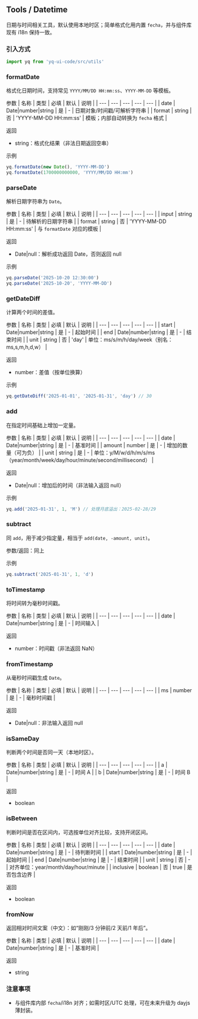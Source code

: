 ## Tools / Datetime

日期与时间相关工具，默认使用本地时区；简单格式化用内置 `fecha`，并与组件库现有 i18n 保持一致。

### 引入方式

```javascript
import yq from 'yq-ui-code/src/utils'
```

### formatDate

格式化日期时间，支持常见 `YYYY/MM/DD HH:mm:ss`、`YYYY-MM-DD` 等模板。

参数
| 名称 | 类型 | 必填 | 默认 | 说明 |
| --- | --- | --- | --- | --- |
| date | Date\|number\|string | 是 | - | 日期对象/时间戳/可解析字符串 |
| format | string | 否 | 'YYYY-MM-DD HH:mm:ss' | 模板；内部自动转换为 `fecha` 格式 |

返回

- string：格式化结果（非法日期返回空串）

示例

```javascript
yq.formatDate(new Date(), 'YYYY-MM-DD')
yq.formatDate(1700000000000, 'YYYY/MM/DD HH:mm')
```

### parseDate

解析日期字符串为 `Date`。

参数
| 名称 | 类型 | 必填 | 默认 | 说明 |
| --- | --- | --- | --- | --- |
| input | string | 是 | - | 待解析的日期字符串 |
| format | string | 否 | 'YYYY-MM-DD HH:mm:ss' | 与 `formatDate` 对应的模板 |

返回

- Date|null：解析成功返回 Date，否则返回 null

示例

```javascript
yq.parseDate('2025-10-20 12:30:00')
yq.parseDate('2025-10-20', 'YYYY-MM-DD')
```

### getDateDiff

计算两个时间的差值。

参数
| 名称 | 类型 | 必填 | 默认 | 说明 |
| --- | --- | --- | --- | --- |
| start | Date\|number\|string | 是 | - | 起始时间 |
| end | Date\|number\|string | 是 | - | 结束时间 |
| unit | string | 否 | 'day' | 单位：ms/s/m/h/day/week（别名：ms,s,m,h,d,w） |

返回

- number：差值（按单位换算）

示例

```javascript
yq.getDateDiff('2025-01-01', '2025-01-31', 'day') // 30
```

### add

在指定时间基础上增加一定量。

参数
| 名称 | 类型 | 必填 | 默认 | 说明 |
| --- | --- | --- | --- | --- |
| date | Date\|number\|string | 是 | - | 基准时间 |
| amount | number | 是 | - | 增加的数量（可为负） |
| unit | string | 是 | - | 单位：y/M/w/d/h/m/s/ms（year/month/week/day/hour/minute/second/millisecond） |

返回

- Date|null：增加后的时间（非法输入返回 null）

示例

```javascript
yq.add('2025-01-31', 1, 'M') // 处理月底溢出：2025-02-28/29
```

### subtract

同 `add`，用于减少指定量，相当于 `add(date, -amount, unit)`。

参数/返回：同上

示例

```javascript
yq.subtract('2025-01-31', 1, 'd')
```

### toTimestamp

将时间转为毫秒时间戳。

参数
| 名称 | 类型 | 必填 | 默认 | 说明 |
| --- | --- | --- | --- | --- |
| date | Date\|number\|string | 是 | - | 时间输入 |

返回

- number：时间戳（非法返回 NaN）

### fromTimestamp

从毫秒时间戳生成 `Date`。

参数
| 名称 | 类型 | 必填 | 默认 | 说明 |
| --- | --- | --- | --- | --- |
| ms | number | 是 | - | 毫秒时间戳 |

返回

- Date|null：非法输入返回 null

### isSameDay

判断两个时间是否同一天（本地时区）。

参数
| 名称 | 类型 | 必填 | 默认 | 说明 |
| --- | --- | --- | --- | --- |
| a | Date\|number\|string | 是 | - | 时间 A |
| b | Date\|number\|string | 是 | - | 时间 B |

返回

- boolean

### isBetween

判断时间是否在区间内，可选按单位对齐比较，支持开闭区间。

参数
| 名称 | 类型 | 必填 | 默认 | 说明 |
| --- | --- | --- | --- | --- |
| date | Date\|number\|string | 是 | - | 待判断时间 |
| start | Date\|number\|string | 是 | - | 起始时间 |
| end | Date\|number\|string | 是 | - | 结束时间 |
| unit | string | 否 | - | 对齐单位：year/month/day/hour/minute |
| inclusive | boolean | 否 | true | 是否包含边界 |

返回

- boolean

### fromNow

返回相对时间文案（中文）：如“刚刚/3 分钟前/2 天前/1 年后”。

参数
| 名称 | 类型 | 必填 | 默认 | 说明 |
| --- | --- | --- | --- | --- |
| date | Date\|number\|string | 是 | - | 基准时间 |

返回

- string

### 注意事项

- 与组件库内部 `fecha`/i18n 对齐；如需时区/UTC 处理，可在未来升级为 dayjs 薄封装。

